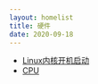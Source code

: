 ```yaml
---
layout: homelist
title: 硬件
date: 2020-09-18
---
```


* [Linux内核开机启动](/dict/hardware/linux-kernel-boot.html?%E7%A1%AC%E4%BB%B6)
* [CPU](/dict/hardware/cpu.html?%E7%A1%AC%E4%BB%B6)
